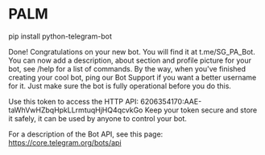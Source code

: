 # PALM
pip install python-telegram-bot

Done! Congratulations on your new bot. You will find it at t.me/SG_PA_Bot. You can now add a description, about section and profile picture for your bot, see /help for a list of commands. By the way, when you've finished creating your cool bot, ping our Bot Support if you want a better username for it. Just make sure the bot is fully operational before you do this.

Use this token to access the HTTP API:
6206354170:AAE-taWhVwHZbqHpkLLrmtuqHjHQ4qcvkGo
Keep your token secure and store it safely, it can be used by anyone to control your bot.

For a description of the Bot API, see this page: https://core.telegram.org/bots/api
